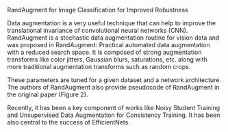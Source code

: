 
RandAugment for Image Classification for Improved Robustness

Data augmentation is a very useful technique that can help to improve the translational invariance of convolutional neural networks (CNN). RandAugment is a stochastic data augmentation routine for vision data and was proposed in RandAugment: Practical automated data augmentation with a reduced search space. It is composed of strong augmentation transforms like color jitters, Gaussian blurs, saturations, etc. along with more traditional augmentation transforms such as random crops.

These parameters are tuned for a given dataset and a network architecture. The authors of RandAugment also provide pseudocode of RandAugment in the original paper (Figure 2).

Recently, it has been a key component of works like Noisy Student Training and Unsupervised Data Augmentation for Consistency Training. It has been also central to the success of EfficientNets.
